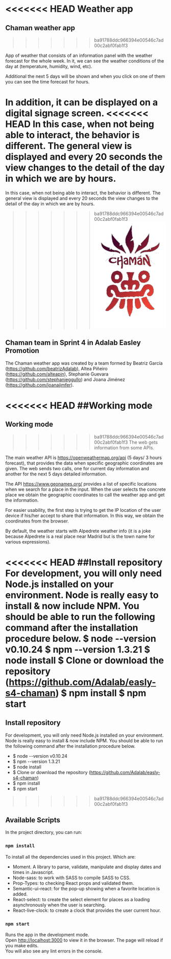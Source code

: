 <<<<<<< HEAD
**Weather app**
=======

## Chaman weather app
>>>>>>> ba91788ddc966394e00546c7ad00c2abf0fab1f3

App of weather that consists of an information panel with the weather forecast for the whole week.
In it, we can see the weather conditions of the day at (temperature, humidity, wind, etc).

Additional the next 5 days will be shown and when you click on one of them you can see the time forecast for hours.

In addition, it can be displayed on a digital signage screen.
<<<<<<< HEAD
In this case, when not being able to interact, the behavior is different. The general view is displayed and every 20 seconds the view changes to the detail of the day in which we are by hours.
=======
In this case, when not being able to interact, the behavior is different. The general view is displayed and every 20 seconds the view changes to the detail of the day in which we are by hours.  

>>>>>>> ba91788ddc966394e00546c7ad00c2abf0fab1f3
![Chaman Logo](src/images/logoChamanColor.png)

## Chaman team in Sprint 4 in Adalab Easley Promotion

The Chaman weather app was created by a team formed by Beatriz García (https://github.com/beatrizAdalab), Altea Piñeiro (https://github.com/alteapin), Stephanie Guevara (https://github.com/stephanieggullo) and Joana Jiménez (https://github.com/joanajimfer).


<<<<<<< HEAD
##Working mode
=======
## Working mode
>>>>>>> ba91788ddc966394e00546c7ad00c2abf0fab1f3
The web gets information from some APIs.

The main weather API is https://openweathermap.org/api (5 days/ 3 hours forecast), that provides the data when specific geographic coordinates are given. The web sends two calls, one for current day information and another for the next 5 days detailed information.

The API https://www.geonames.org/ provides a list of specific locations when we search for a place in the input.
When the user selects the concrete place we obtain the geographic coordinates to call the weather app and get the information.

For easier usability, the first step is trying to get the IP location of the user device if his/her accept to share that information. In this way, we obtain the coordinates from the browser.

By default, the weather starts with Alpedrete weather info (it is a joke because Alpedrete is a real place near Madrid but is the town name for various expressions).

<<<<<<< HEAD
##Install repository
For development, you will only need Node.js installed on your environment.
Node is really easy to install & now include NPM. You should be able to run the following command after the installation procedure below.
$ node --version v0.10.24
$ npm --version 1.3.21
$ node install
$ Clone or download the repository (https://github.com/Adalab/easly-s4-chaman)
$ npm install
$ npm start
=======
## Install repository
For development, you will only need Node.js installed on your environment.
Node is really easy to install & now include NPM. You should be able to run the following command after the installation procedure below.
- $ node --version v0.10.24
- $ npm --version 1.3.21
- $ node install
- $ Clone or download the repository (https://github.com/Adalab/easly-s4-chaman)
- $ npm install
- $ npm start
>>>>>>> ba91788ddc966394e00546c7ad00c2abf0fab1f3





## Available Scripts

In the project directory, you can run:

### `npm install`
To install all the dependencies used in this project. Which are:
- Moment. A library to parse, validate, manipulate and display dates and times in Javascript.
- Node-sass: to work with SASS to compile SASS to CSS.
- Prop-Types: to checking React props and validated them.
- Semantic-ui-react: for the pop-up showing when a favorite location is added.
- React-select: to create the select element for places as a loading asynchronously when the user is searching.
- React-live-clock: to create a clock that provides the user current hour.

### `npm start`

Runs the app in the development mode.<br>
Open [http://localhost:3000](http://localhost:3000) to view it in the browser.
The page will reload if you make edits.<br> You will also see any lint errors in the console.





